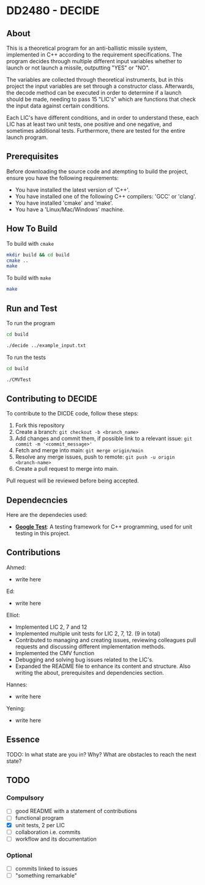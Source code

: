 # DD2480 - DECIDE

## About

This is a theoretical program for an anti-ballistic missile system, implemented in C++ according to the requirement specifications. The program decides through multiple different input variables whether to launch or not launch a missile, outputting "YES" or "NO".

The variables are collected through theoretical instruments, but in this project the input variables are set through a constructor class. Afterwards, the decode method can be executed in order to determine if a launch should be made, needing to pass 15 "LIC's" which are functions that check the input data against certain conditions.

Each LIC's have different conditions, and in order to understand these, each LIC has at least two unit tests, one positive and one negative, and sometimes additional tests. Furthermore, there are tested for the entire launch program.

## Prerequisites 

Before downloading the source code and atempting to build the project, ensure you have the following requirements:
* You have installed the latest version of 'C++'.
* You have installed one of the following C++ compilers: 'GCC' or 'clang'.
* You have installed 'cmake' and 'make'.
* You have a 'Linux/Mac/Windows' machine.

## How To Build

To build with `cmake`

```bash
mkdir build && cd build
cmake ..
make
```

To build with `make`

```bash
make
```

## Run and Test

To run the program

```bash
cd build
```

```bash
./decide ../example_input.txt
```

To run the tests

```bash
cd build
```

```bash
./CMVTest
```

## Contributing to DECIDE

To contribute to the DICDE code, follow these steps:
1. Fork this repository
2. Create a branch: `git checkout -b <branch_name>`
3. Add changes and commit them, if possible link to a relevant issue: `git commit -m '<commit_message>'`
4. Fetch and merge into main: `git merge origin/main`
5. Resolve any merge issues, push to remote: `git push -u origin <branch-name>`
6. Create a pull request to merge into main.

Pull request will be reviewed before being accepted.

## Dependecncies

Here are the dependecies used:
- [**Google Test**](https://google.github.io/googletest/primer.html): A testing framework for C++ programming, used for unit testing in this project. 

## Contributions

Ahmed:
- write here

Ed:
- write here

Elliot:
- Implemented LIC 2, 7 and 12
- Implemented multiple unit tests for LIC 2, 7, 12. (9 in total)
- Contributed to managing and creating issues, reviewing colleagues pull requests and discussing different implementation methods.
- Implemented the CMV function
- Debugging and solving bug issues related to the LIC's.
- Expanded the README file to enhance its content and structure. Also writing the about, prerequisites and dependencies section.

Hannes:
- write here

Yening:
- write here


## Essence

TODO:
In what state are you in? Why? What are obstacles to reach the next state?

## TODO

### Compulsory

- [ ] good README with a statement of contributions
- [ ] functional program
- [x] unit tests, 2 per LIC
- [ ] collaboration i.e. commits
- [ ] workflow and its documentation

### Optional

- [ ] commits linked to issues
- [ ] "something remarkable"
